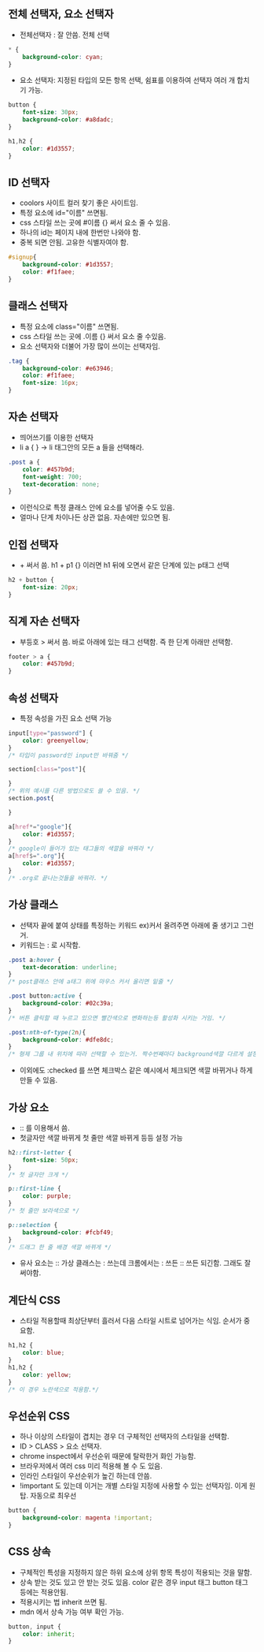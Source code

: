 ## 전체 선택자, 요소 선택자

- 전체선택자 : 잘 안씀. 전체 선택
```css
* {
    background-color: cyan;
}
```

- 요소 선택자: 지정된 타입의 모든 항목 선택, 쉼표를 이용하여 선택자 여러 개 합치기 가능.
```css
button {
    font-size: 30px;
    background-color: #a8dadc;
}

h1,h2 {
    color: #1d3557;
}


```

## ID 선택자

- coolors 사이트 컬러 찾기 좋은 사이트임.
- 특정 요소에 id="이름" 쓰면됨.
- css 스타일 쓰는 곳에 #이름 {} 써서 요소 줄 수 있음.
- 하나의 id는 페이지 내에 한번만 나와야 함.
- 중복 되면 안됨. 고유한 식별자여야 함.

```css
#signup{
    background-color: #1d3557;
    color: #f1faee;
}
```

## 클래스 선택자

- 특정 요소에 class="이름" 쓰면됨.
- css 스타일 쓰는 곳에 .이름 {} 써서 요소 줄 수있음.
- 요소 선택자와 더불어 가장 많이 쓰이는 선택자임.

```css
.tag {
    background-color: #e63946;
    color: #f1faee;
    font-size: 16px;
}
```

## 자손 선택자

- 띄어쓰기를 이용한 선택자
- li a { } -> li 태그안의 모든 a 들을 선택해라.

```css
.post a {
    color: #457b9d;
    font-weight: 700;
    text-decoration: none;
}
```
- 이런식으로 특정 클래스 안에 요소를 넣어줄 수도 있음.
- 얼마나 단계 차이나든 상관 없음. 자손에만 있으면 됨.

## 인접 선택자

- \+ 써서 씀. h1 + p1 {} 이러면 h1 뒤에 오면서 같은 단계에 있는 p태그 선택

```css
h2 + button {
    font-size: 20px;
}
```

## 직계 자손 선택자

- 부등호 > 써서 씀. 바로 아래에 있는 태그 선택함. 즉 한 단계 아래만 선택함.

```css
footer > a {
    color: #457b9d;
}
```

## 속성 선택자

- 특정 속성을 가진 요소 선택 가능

```css
input[type="password"] {
    color: greenyellow;
}
/* 타입이 password인 input만 바꿔줌 */

section[class="post"]{

}
/* 위의 예시를 다른 방법으로도 쓸 수 있음. */
section.post{

}

a[href*="google"]{
    color: #1d3557;
}
/* google이 들어가 있는 태그들의 색깔을 바꿔라 */
a[href$=".org"]{
    color: #1d3557;
}
/* .org로 끝나는것들을 바꿔라. */
```

## 가상 클래스

- 선택자 끝에 붙여 상태를 특정하는 키워드 ex)커서 올려주면 아래에 줄 생기고 그런 거.
- 키워드는 : 로 시작함.

```css
.post a:hover {
    text-decoration: underline;
}
/* post클래스 안에 a태그 위에 마우스 커서 올리면 밑줄 */

.post button:active {
    background-color: #02c39a;
}
/* 버튼 클릭할 때 누르고 있으면 빨간색으로 변화하는등 활성화 시키는 거임. */

.post:nth-of-type(2n){
    background-color: #dfe8dc;
}
/* 형제 그룹 내 위치에 따라 선택할 수 있는거. 짝수번째마다 background색깔 다르게 설정한거임. n 안쓰고 2만 쓰면 그냥 2번째것만 바뀜.*/
```

- 이외에도 :checked 를 쓰면 체크박스 같은 예시에서 체크되면 색깔 바뀌거나 하게 만들 수 있음.

## 가상 요소
- :: 를 이용해서 씀.
- 첫글자만 색깔 바뀌게 첫 줄만 색깔 바뀌게 등등 설정 가능

```css
h2::first-letter {
    font-size: 50px;
}
/* 첫 글자만 크게 */

p::first-line {
    color: purple;
}
/* 첫 줄만 보라색으로 */

p::selection {
    background-color: #fcbf49;
}
/* 드래그 한 줄 배경 색깔 바뀌게 */

```
- 유사 요소는 :: 가상 클래스는 : 쓰는데 크롬에서는 : 쓰든 :: 쓰든 되긴함. 그래도 잘 써야함.

## 계단식 CSS
- 스타일 적용할때 최상단부터 흘러서 다음 스타일 시트로 넘어가는 식임. 순서가 중요함.

```css
h1,h2 {
    color: blue;
}
h1,h2 {
    color: yellow;
}
/* 이 경우 노란색으로 적용함.*/
```

## 우선순위 CSS

- 하나 이상의 스타일이 겹치는 경우 더 구체적인 선택자의 스타일을 선택함.
- ID > CLASS > 요소 선택자.
- chrome inspect에서 우선순위 때문에 탈락한거 화인 가능함.
- 브라우저에서 여러 css 미리 적용해 볼 수 도 있음.
- 인라인 스타일이 우선순위가 높긴 하는데 안씀.
- !important 도 있는데 이거는 개별 스타일 지정에 사용할 수 있는 선택자임. 이게 원탑. 자동으로 최우선
```css
button {
    background-color: magenta !important;
}
```


## CSS 상속

- 구체적인 특성을 지정하지 않은 하위 요소에 상위 항목 특성이 적용되는 것을 말함.
- 상속 받는 것도 있고 안 받는 것도 있음. color 같은 경우 input 태그 button 태그 등에는 적용안됨.
- 적용시키는 법 inherit 쓰면 됨.
- mdn 에서 상속 가능 여부 확인 가능.

```css
button, input {
    color: inherit;
}
```